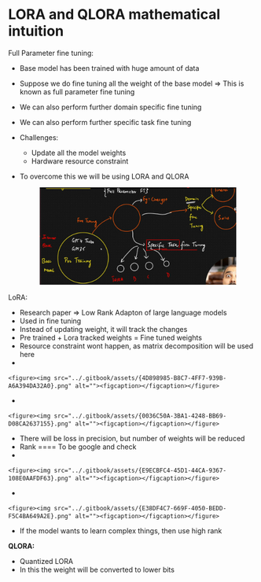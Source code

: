 # LORA and QLORA mathematical intuition

Full Parameter fine tuning:

* Base model has been trained with huge amount of data
* Suppose we do fine tuning all the weight of the base model ⇒ This is known as full parameter fine tuning
* We can also perform further domain specific fine tuning
* We can also perform further specific task fine tuning
* Challenges:
  * Update all the model weights
  * Hardware resource constraint
*   To overcome this we will be using LORA and QLORA

    <figure><img src="../.gitbook/assets/{17EAAC36-2437-4A36-85BA-7F582D455291}.png" alt=""><figcaption></figcaption></figure>

LoRA:

* Research paper ⇒ Low Rank Adapton of large language models
* Used in fine tuning
* Instead of updating weight, it will track the changes
* Pre trained + Lora tracked weights = Fine tuned weights
* Resource constraint wont happen, as matrix decomposition will be used here
*

    <figure><img src="../.gitbook/assets/{4D898985-B8C7-4FF7-939B-A6A394DA32A0}.png" alt=""><figcaption></figcaption></figure>
*

    <figure><img src="../.gitbook/assets/{0036C50A-3BA1-4248-BB69-D08CA2637155}.png" alt=""><figcaption></figcaption></figure>
* There will be loss in precision, but number of weights will be reduced
* Rank ==== To be google and check
*

    <figure><img src="../.gitbook/assets/{E9ECBFC4-45D1-44CA-9367-108E0AAFDF63}.png" alt=""><figcaption></figcaption></figure>
*

    <figure><img src="../.gitbook/assets/{E38DF4C7-669F-4050-BEDD-F5C4BA649A2E}.png" alt=""><figcaption></figcaption></figure>
* If the model wants to learn complex things, then use high rank

**QLORA:**

* Quantized LORA
* In this the weight will be converted to lower bits
